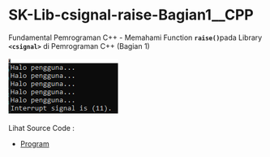 # SK-Lib-csignal-raise-Bagian1__CPP
Fundamental Pemrograman C++ - Memahami Function <code><b>raise()</b></code>pada Library <code><b>&lt;csignal></b></code> di Pemrograman C++ (Bagian 1)<br><br>
<img src="https://github.com/RizkyKhapidsyah/SK-Lib-csignal-raise-Bagian1__CPP/blob/master/SK-Lib-csignal-raise-Bagian1__CPP/result/001.PNG"><br><br>
Lihat Source Code : <br>
- <a href="https://github.com/RizkyKhapidsyah/SK-Lib-csignal-raise-Bagian1__CPP/blob/master/SK-Lib-csignal-raise-Bagian1__CPP/Source.cpp">Program</a>
